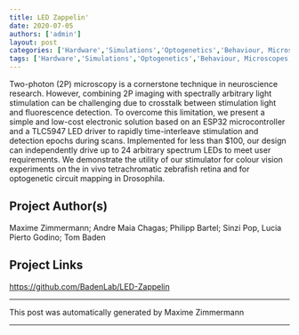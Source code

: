```yaml
---
title: LED Zappelin'
date: 2020-07-05
authors: ['admin']
layout: post
categories: ['Hardware','Simulations','Optogenetics','Behaviour, Microscopes, Calcium Imaging, Fluorescence']
tags: ['Hardware','Simulations','Optogenetics','Behaviour, Microscopes, Calcium Imaging, Fluorescence']
---
```

Two-photon (2P) microscopy is a cornerstone technique in neuroscience research. However, combining 2P imaging with spectrally arbitrary light stimulation can be challenging due to crosstalk between stimulation light and fluorescence detection. To overcome this limitation, we present a simple and low-cost electronic solution based on an ESP32 microcontroller and a TLC5947 LED driver to rapidly time-interleave stimulation and detection epochs during scans. Implemented for less than $100, our design can independently drive up to 24 arbitrary spectrum LEDs to meet user requirements. We demonstrate the utility of our stimulator for colour vision experiments on the in vivo tetrachromatic zebrafish retina and for optogenetic circuit mapping in Drosophila.
## Project Author(s)
Maxime Zimmermann; Andre Maia Chagas; Philipp Bartel; Sinzi Pop, Lucia Pierto Godino; Tom Baden
## Project Links
https://github.com/BadenLab/LED-Zappelin
***
This post was automatically generated by
Maxime Zimmermann
***
